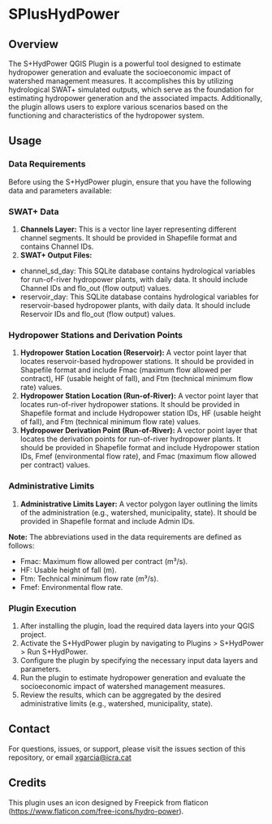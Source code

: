 # SPlusHydPower
## **Overview**

The S+HydPower QGIS Plugin is a powerful tool designed to estimate hydropower generation and evaluate the socioeconomic impact of watershed management measures. It accomplishes this by utilizing hydrological SWAT+ simulated outputs, which serve as the foundation for estimating hydropower generation and the associated impacts. Additionally, the plugin allows users to explore various scenarios based on the functioning and characteristics of the hydropower system.

 
## **Usage**
### **Data Requirements**

Before using the S+HydPower plugin, ensure that you have the following data and parameters available:

### **SWAT+ Data**
1. **Channels Layer:** This is a vector line layer representing different channel segments. It should be provided in Shapefile format and contains Channel IDs.
2. **SWAT+ Output Files:**
* channel_sd_day: This SQLite database contains hydrological variables for run-of-river hydropower plants, with daily data. It should include Channel IDs and flo_out (flow output) values.
* reservoir_day: This SQLite database contains hydrological variables for reservoir-based hydropower plants, with daily data. It should include Reservoir IDs and flo_out (flow output) values.
### Hydropower Stations and Derivation Points
1. **Hydropower Station Location (Reservoir):** A vector point layer that locates reservoir-based hydropower stations. It should be provided in Shapefile format and include Fmac (maximum flow allowed per contract), HF (usable height of fall), and Ftm (technical minimum flow rate) values.
2. **Hydropower Station Location (Run-of-River):** A vector point layer that locates run-of-river hydropower stations. It should be provided in Shapefile format and include Hydropower station IDs, HF (usable height of fall), and Ftm (technical minimum flow rate) values.
3. **Hydropower Derivation Point (Run-of-River):** A vector point layer that locates the derivation points for run-of-river hydropower plants. It should be provided in Shapefile format and include Hydropower station IDs, Fmef (environmental flow rate), and Fmac (maximum flow allowed per contract) values.
### Administrative Limits
1. **Administrative Limits Layer:** A vector polygon layer outlining the limits of the administration (e.g., watershed, municipality, state). It should be provided in Shapefile format and include Admin IDs.

**Note:** The abbreviations used in the data requirements are defined as follows:

* Fmac: Maximum flow allowed per contract (m³/s).
* HF: Usable height of fall (m).
* Ftm: Technical minimum flow rate (m³/s).
* Fmef: Environmental flow rate.
### Plugin Execution
1. After installing the plugin, load the required data layers into your QGIS project.
2. Activate the S+HydPower plugin by navigating to Plugins > S+HydPower > Run S+HydPower.
3. Configure the plugin by specifying the necessary input data layers and parameters.
4. Run the plugin to estimate hydropower generation and evaluate the socioeconomic impact of watershed management measures.
5. Review the results, which can be aggregated by the desired administrative limits (e.g., watershed, municipality, state).
## Contact

For questions, issues, or support, please visit the issues section of this repository, or email xgarcia@icra.cat

## Credits

This plugin uses an icon designed by Freepick from flaticon (https://www.flaticon.com/free-icons/hydro-power).
